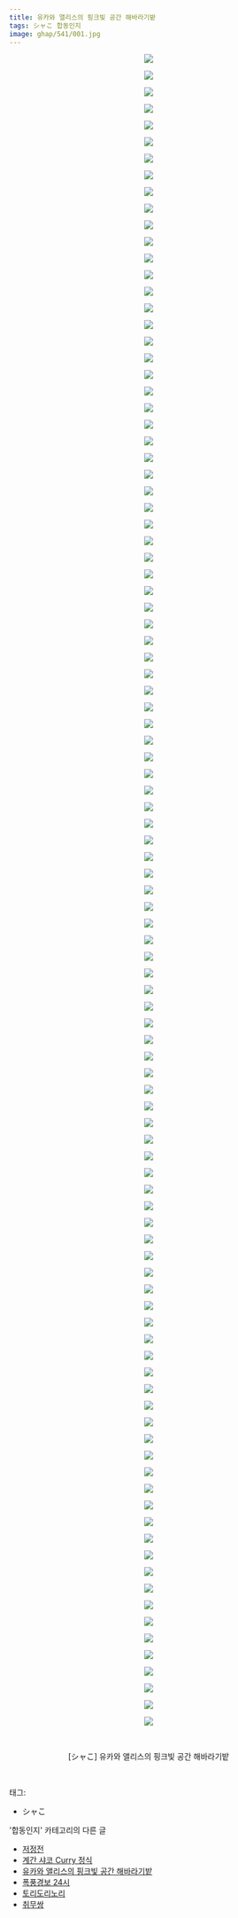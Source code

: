 ```yaml
---
title: 유카와 앨리스의 핑크빛 공간 해바라기밭
tags: シャこ 합동인지
image: ghap/541/001.jpg
---
```

<div class="article">
<p style="text-align: center; clear: none; float: none;"><img src="{{ site.nasurl }}/ghap/541/001.jpg"/></p>
<p style="text-align: center; clear: none; float: none;"><img src="{{ site.nasurl }}/ghap/541/002.jpg"/></p>
<p style="text-align: center; clear: none; float: none;"><img src="{{ site.nasurl }}/ghap/541/003.jpg"/></p>
<p style="text-align: center; clear: none; float: none;"><img src="{{ site.nasurl }}/ghap/541/004.jpg"/></p>
<p style="text-align: center; clear: none; float: none;"><img src="{{ site.nasurl }}/ghap/541/005.jpg"/></p>
<p style="text-align: center; clear: none; float: none;"><img src="{{ site.nasurl }}/ghap/541/006.jpg"/></p>
<p style="text-align: center; clear: none; float: none;"><img src="{{ site.nasurl }}/ghap/541/007.jpg"/></p>
<p style="text-align: center; clear: none; float: none;"><img src="{{ site.nasurl }}/ghap/541/008.jpg"/></p>
<p style="text-align: center; clear: none; float: none;"><img src="{{ site.nasurl }}/ghap/541/009.jpg"/></p>
<p style="text-align: center; clear: none; float: none;"><img src="{{ site.nasurl }}/ghap/541/010.jpg"/></p>
<p style="text-align: center; clear: none; float: none;"><img src="{{ site.nasurl }}/ghap/541/011.jpg"/></p>
<p style="text-align: center; clear: none; float: none;"><img src="{{ site.nasurl }}/ghap/541/012.jpg"/></p>
<p style="text-align: center; clear: none; float: none;"><img src="{{ site.nasurl }}/ghap/541/013.jpg"/></p>
<p style="text-align: center; clear: none; float: none;"><img src="{{ site.nasurl }}/ghap/541/014.jpg"/></p>
<p style="text-align: center; clear: none; float: none;"><img src="{{ site.nasurl }}/ghap/541/015.jpg"/></p>
<p style="text-align: center; clear: none; float: none;"><img src="{{ site.nasurl }}/ghap/541/016.jpg"/></p>
<p style="text-align: center; clear: none; float: none;"><img src="{{ site.nasurl }}/ghap/541/017.jpg"/></p>
<p style="text-align: center; clear: none; float: none;"><img src="{{ site.nasurl }}/ghap/541/018.jpg"/></p>
<p style="text-align: center; clear: none; float: none;"><img src="{{ site.nasurl }}/ghap/541/019.jpg"/></p>
<p style="text-align: center; clear: none; float: none;"><img src="{{ site.nasurl }}/ghap/541/020.jpg"/></p>
<p style="text-align: center; clear: none; float: none;"><img src="{{ site.nasurl }}/ghap/541/021.jpg"/></p>
<p style="text-align: center; clear: none; float: none;"><img src="{{ site.nasurl }}/ghap/541/022.jpg"/></p>
<p style="text-align: center; clear: none; float: none;"><img src="{{ site.nasurl }}/ghap/541/023.jpg"/></p>
<p style="text-align: center; clear: none; float: none;"><img src="{{ site.nasurl }}/ghap/541/024.jpg"/></p>
<p style="text-align: center; clear: none; float: none;"><img src="{{ site.nasurl }}/ghap/541/025.jpg"/></p>
<p style="text-align: center; clear: none; float: none;"><img src="{{ site.nasurl }}/ghap/541/026.jpg"/></p>
<p style="text-align: center; clear: none; float: none;"><img src="{{ site.nasurl }}/ghap/541/027.jpg"/></p>
<p style="text-align: center; clear: none; float: none;"><img src="{{ site.nasurl }}/ghap/541/028.jpg"/></p>
<p style="text-align: center; clear: none; float: none;"><img src="{{ site.nasurl }}/ghap/541/029.jpg"/></p>
<p style="text-align: center; clear: none; float: none;"><img src="{{ site.nasurl }}/ghap/541/030.jpg"/></p>
<p style="text-align: center; clear: none; float: none;"><img src="{{ site.nasurl }}/ghap/541/031.jpg"/></p>
<p style="text-align: center; clear: none; float: none;"><img src="{{ site.nasurl }}/ghap/541/032.jpg"/></p>
<p style="text-align: center; clear: none; float: none;"><img src="{{ site.nasurl }}/ghap/541/033.jpg"/></p>
<p style="text-align: center; clear: none; float: none;"><img src="{{ site.nasurl }}/ghap/541/034.jpg"/></p>
<p style="text-align: center; clear: none; float: none;"><img src="{{ site.nasurl }}/ghap/541/035.jpg"/></p>
<p style="text-align: center; clear: none; float: none;"><img src="{{ site.nasurl }}/ghap/541/036.jpg"/></p>
<p style="text-align: center; clear: none; float: none;"><img src="{{ site.nasurl }}/ghap/541/037.jpg"/></p>
<p style="text-align: center; clear: none; float: none;"><img src="{{ site.nasurl }}/ghap/541/038.jpg"/></p>
<p style="text-align: center; clear: none; float: none;"><img src="{{ site.nasurl }}/ghap/541/039.jpg"/></p>
<p style="text-align: center; clear: none; float: none;"><img src="{{ site.nasurl }}/ghap/541/040.jpg"/></p>
<p style="text-align: center; clear: none; float: none;"><img src="{{ site.nasurl }}/ghap/541/041.jpg"/></p>
<p style="text-align: center; clear: none; float: none;"><img src="{{ site.nasurl }}/ghap/541/042.jpg"/></p>
<p style="text-align: center; clear: none; float: none;"><img src="{{ site.nasurl }}/ghap/541/043.jpg"/></p>
<p style="text-align: center; clear: none; float: none;"><img src="{{ site.nasurl }}/ghap/541/044.jpg"/></p>
<p style="text-align: center; clear: none; float: none;"><img src="{{ site.nasurl }}/ghap/541/045.jpg"/></p>
<p style="text-align: center; clear: none; float: none;"><img src="{{ site.nasurl }}/ghap/541/046.jpg"/></p>
<p style="text-align: center; clear: none; float: none;"><img src="{{ site.nasurl }}/ghap/541/047.jpg"/></p>
<p style="text-align: center; clear: none; float: none;"><img src="{{ site.nasurl }}/ghap/541/048.jpg"/></p>
<p style="text-align: center; clear: none; float: none;"><img src="{{ site.nasurl }}/ghap/541/049.jpg"/></p>
<p style="text-align: center; clear: none; float: none;"><img src="{{ site.nasurl }}/ghap/541/050.jpg"/></p>
<p style="text-align: center; clear: none; float: none;"><img src="{{ site.nasurl }}/ghap/541/051.jpg"/></p>
<p style="text-align: center; clear: none; float: none;"><img src="{{ site.nasurl }}/ghap/541/052.jpg"/></p>
<p style="text-align: center; clear: none; float: none;"><img src="{{ site.nasurl }}/ghap/541/053.jpg"/></p>
<p style="text-align: center; clear: none; float: none;"><img src="{{ site.nasurl }}/ghap/541/054.jpg"/></p>
<p style="text-align: center; clear: none; float: none;"><img src="{{ site.nasurl }}/ghap/541/055.jpg"/></p>
<p style="text-align: center; clear: none; float: none;"><img src="{{ site.nasurl }}/ghap/541/056.jpg"/></p>
<p style="text-align: center; clear: none; float: none;"><img src="{{ site.nasurl }}/ghap/541/057.jpg"/></p>
<p style="text-align: center; clear: none; float: none;"><img src="{{ site.nasurl }}/ghap/541/058.jpg"/></p>
<p style="text-align: center; clear: none; float: none;"><img src="{{ site.nasurl }}/ghap/541/059.jpg"/></p>
<p style="text-align: center; clear: none; float: none;"><img src="{{ site.nasurl }}/ghap/541/060.jpg"/></p>
<p style="text-align: center; clear: none; float: none;"><img src="{{ site.nasurl }}/ghap/541/061.jpg"/></p>
<p style="text-align: center; clear: none; float: none;"><img src="{{ site.nasurl }}/ghap/541/062.jpg"/></p>
<p style="text-align: center; clear: none; float: none;"><img src="{{ site.nasurl }}/ghap/541/063.jpg"/></p>
<p style="text-align: center; clear: none; float: none;"><img src="{{ site.nasurl }}/ghap/541/064.jpg"/></p>
<p style="text-align: center; clear: none; float: none;"><img src="{{ site.nasurl }}/ghap/541/065.jpg"/></p>
<p style="text-align: center; clear: none; float: none;"><img src="{{ site.nasurl }}/ghap/541/066.jpg"/></p>
<p style="text-align: center; clear: none; float: none;"><img src="{{ site.nasurl }}/ghap/541/067.jpg"/></p>
<p style="text-align: center; clear: none; float: none;"><img src="{{ site.nasurl }}/ghap/541/068.jpg"/></p>
<p style="text-align: center; clear: none; float: none;"><img src="{{ site.nasurl }}/ghap/541/069.jpg"/></p>
<p style="text-align: center; clear: none; float: none;"><img src="{{ site.nasurl }}/ghap/541/070.jpg"/></p>
<p style="text-align: center; clear: none; float: none;"><img src="{{ site.nasurl }}/ghap/541/071.jpg"/></p>
<p style="text-align: center; clear: none; float: none;"><img src="{{ site.nasurl }}/ghap/541/072.jpg"/></p>
<p style="text-align: center; clear: none; float: none;"><img src="{{ site.nasurl }}/ghap/541/073.jpg"/></p>
<p style="text-align: center; clear: none; float: none;"><img src="{{ site.nasurl }}/ghap/541/074.jpg"/></p>
<p style="text-align: center; clear: none; float: none;"><img src="{{ site.nasurl }}/ghap/541/075.jpg"/></p>
<p style="text-align: center; clear: none; float: none;"><img src="{{ site.nasurl }}/ghap/541/076.jpg"/></p>
<p style="text-align: center; clear: none; float: none;"><img src="{{ site.nasurl }}/ghap/541/077.jpg"/></p>
<p style="text-align: center; clear: none; float: none;"><img src="{{ site.nasurl }}/ghap/541/078.jpg"/></p>
<p style="text-align: center; clear: none; float: none;"><img src="{{ site.nasurl }}/ghap/541/079.jpg"/></p>
<p style="text-align: center; clear: none; float: none;"><img src="{{ site.nasurl }}/ghap/541/080.jpg"/></p>
<p style="text-align: center; clear: none; float: none;"><img src="{{ site.nasurl }}/ghap/541/081.jpg"/></p>
<p style="text-align: center; clear: none; float: none;"><img src="{{ site.nasurl }}/ghap/541/082.jpg"/></p>
<p style="text-align: center; clear: none; float: none;"><img src="{{ site.nasurl }}/ghap/541/083.jpg"/></p>
<p style="text-align: center; clear: none; float: none;"><img src="{{ site.nasurl }}/ghap/541/084.jpg"/></p>
<p style="text-align: center; clear: none; float: none;"><img src="{{ site.nasurl }}/ghap/541/085.jpg"/></p>
<p style="text-align: center; clear: none; float: none;"><img src="{{ site.nasurl }}/ghap/541/086.jpg"/></p>
<p style="text-align: center; clear: none; float: none;"><img src="{{ site.nasurl }}/ghap/541/087.jpg"/></p>
<p style="text-align: center; clear: none; float: none;"><img src="{{ site.nasurl }}/ghap/541/088.jpg"/></p>
<p style="text-align: center; clear: none; float: none;"><img src="{{ site.nasurl }}/ghap/541/089.jpg"/></p>
<p style="text-align: center; clear: none; float: none;"><img src="{{ site.nasurl }}/ghap/541/090.jpg"/></p>
<p style="text-align: center; clear: none; float: none;"><img src="{{ site.nasurl }}/ghap/541/091.jpg"/></p>
<p style="text-align: center; clear: none; float: none;"><img src="{{ site.nasurl }}/ghap/541/092.jpg"/></p>
<p style="text-align: center; clear: none; float: none;"><img src="{{ site.nasurl }}/ghap/541/093.jpg"/></p>
<p style="text-align: center; clear: none; float: none;"><img src="{{ site.nasurl }}/ghap/541/094.jpg"/></p>
<p style="text-align: center; clear: none; float: none;"><img src="{{ site.nasurl }}/ghap/541/095.jpg"/></p>
<p style="text-align: center; clear: none; float: none;"><img src="{{ site.nasurl }}/ghap/541/096.jpg"/></p>
<p style="text-align: center; clear: none; float: none;"><img src="{{ site.nasurl }}/ghap/541/097.jpg"/></p>
<p style="text-align: center; clear: none; float: none;"><img src="{{ site.nasurl }}/ghap/541/098.jpg"/></p>
<p style="text-align: center; clear: none; float: none;"><img src="{{ site.nasurl }}/ghap/541/099.jpg"/></p>
<p style="text-align: center; clear: none; float: none;"><img src="{{ site.nasurl }}/ghap/541/100.jpg"/></p>
<p style="text-align: center; clear: none; float: none;"><img src="{{ site.nasurl }}/ghap/541/101.jpg"/></p>
<p style="text-align: center; clear: none; float: none;"><br/></p>
<p style="text-align: center; clear: none; float: none;">[シャこ] 유카와 앨리스의 핑크빛 공간 해바라기밭</p>
<p><br/></p>
</div><div class="tagTrail">
<p>태그: </p>
<ul>
<li>シャこ</li>
</ul>
</div><div class="another">
<p>'합동인지' 카테고리의 다른 글</p>
<ul>
<li><a href="/2016-06-27-ghap_590">저정전</a></li>
<li><a href="/2016-06-27-ghap_586">계간 샤코 Curry 정식</a></li>
<li><a href="/2016-06-24-ghap_541">유카와 앨리스의 핑크빛 공간 해바라기밭</a></li>
<li><a href="/2016-06-21-ghap_463">폭풍경보 24시</a></li>
<li><a href="/2016-06-21-ghap_398">토리도리노리</a></li>
<li><a href="/2016-06-20-ghap_303">취무쌍</a></li>
</ul>
</div><div class="cb_module cb_fluid">
<div class="cb_wrt cb_profile">
</div><!-- commentList close -->
</div>